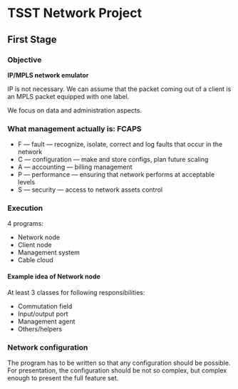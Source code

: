 # TSST Network Project

## First Stage
### Objective
**IP/MPLS network emulator**

IP is not necessary. We can assume that the packet coming out of a client is
an MPLS packet equipped with one label.

We focus on data and administration aspects.

### What management actually is: FCAPS
- F — fault — recognize, isolate, correct and log faults that occur in the network
- C — configuration — make and store configs, plan future scaling
- A — accounting — billing management
- P — performance — ensuring that network performs at acceptable levels
- S — security — access to network assets control

### Execution
4 programs:
- Network node
- Client node
- Management system
- Cable cloud

#### Example idea of Network node
At least 3 classes for following responsibilities:
- Commutation field
- Input/output port
- Management agent
- Others/helpers

### Network configuration
The program has to be written so that any configuration should be possible.
For presentation, the configuration should be not so complex, but complex
enough to present the full feature set.
